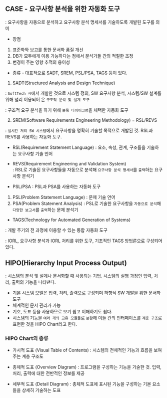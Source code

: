 ## CASE - 요구사항 분석을 위한 자동화 도구 

: 요구사항을 자동으로 분석하고 요구사항 분석 명세서를 기술하도록 개발된 도구를 의미 

- 장점 

1) 표준화와 보고를 통한 문서화 품질 개선
2) DB가 모두에게 이용 가능하다는 점에서 분석가들 간의 적절한 조정
3) 변경이 주는 영향 추적의 용이성 

- 종류 - 대표적으로 SADT, SREM, PSL/PSA, TAGS 등이 있다. 

1) SADT(Structured Analysis and Design Technique) 

: `SoftTech 사`에서 개발한 것으로 시스템 정의, SW 요구사항 분석, 시스템/SW 설계를 위해 널리 이용되어 온 `구조적 분석 및 설계 도구`

: 구조적 요구 분석을 하기 위해 `블록 다이어그램`을 채택한 자동화 도구 

2) SREM(Software Requirements Engineering Methodology) = RSL/REVS 

: `실시간 처리 SW 시스템`에서 요구사항을 명확히 기술할 목적으로 개발된 것. RSL과 REVS를 사용하는 자동화 도구. 

- RSL(Requirement Statement Language) : 요소, 속성, 관계, 구조들을 기술하는 요구사항 기술 언어

- REVS(Requirement Engineering and Validation System)  
: RSL로 기술된 요구사항들을 자동으로 분석해 `요구사항 분석 명세서`를 `출력`하는 요구사항 분석기 

- PSL/PSA : PSL과 PSA를 사용하는 자동화 도구 

1) PSL(Problem Statement Language) : 문제 기술 언어
2) PSA(Problem Statement Analysis) : PSL로 기술한 요구사항을 `자동으로 분석`해 `다양한 보고서`를 `출력`하는 문제 분석기 

- TAGS(Technology for Automated Generation of Systems) 

: 개발 주기의 전 과정에 이용할 수 있는 통합 자동화 도구 

: IORL, 요구사항 분석과 IORL 처리를 위한 도구, 기초적인 TAGS 방법론으로 구성되어 있다. 

## HIPO(Hierarchy Input Process Output) 

: 시스템의 분석 및 설계나 문서화할 때 사용되는 기법. 시스템의 실행 과정인 입력, 처리, 출력의 기능을 나타낸다. 

- 기본 시스템 모델은 입력, 처리, 출력으로 구성되며 하향식 SW 개발을 위한 문서화 도구 
- 체계적인 문서 관리가 가능
- 기호, 도표 등을 사용하므로 보기 쉽고 이해하기도 쉽다. 
- 시스템의 기능을 `여러 개의 고유 모듈들`로 `분할`해 이들 간의 인터페이스를 `계층 구조`로 표현한 것을 HIPO Chart라고 한다. 

### HIPO Chart의 종류 

- 가시적 도표 (Visual Table of Contents) : 시스템의 전체적인 기능과 흐름을 보여주는 계층 구조도 

- 총체적 도표 (Overview Diagram) : 프로그램을 구성하는 기능을 기술한 것. 입력, 처리, 출력에 대한 전반적인 정보를 제공

- 세부적 도표 (Detail Diagram) : 총체적 도표에 표시된 기능을 구성하는 기본 요소들을 상세히 기술하는 도표 
































